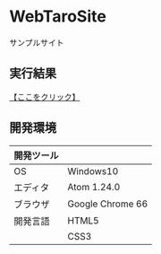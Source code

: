 # WebTaroSite
サンプルサイト

## 実行結果
[【ここをクリック】](https://xekid78.github.io/WebTaroSite/)
  
## 開発環境
| 開発ツール |  |
|:-|:-|
| OS | Windows10 |
| エディタ | Atom 1.24.0 |
| ブラウザ | Google Chrome 66 |
| 開発言語 | HTML5 |
| | CSS3 |
